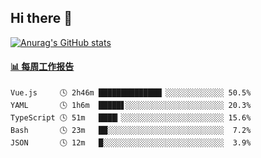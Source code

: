 ## Hi there 👋

[![Anurag's GitHub stats](https://github-readme-stats-orilights.vercel.app/api?username=orilights)](https://github.com/anuraghazra/github-readme-stats)

<!--
**OriLight152/OriLight152** is a ✨ _special_ ✨ repository because its `README.md` (this file) appears on your GitHub profile.

Here are some ideas to get you started:

- 🔭 I’m currently working on ...
- 🌱 I’m currently learning ...
- 👯 I’m looking to collaborate on ...
- 🤔 I’m looking for help with ...
- 💬 Ask me about ...
- 📫 How to reach me: ...
- 😄 Pronouns: ...
- ⚡ Fun fact: ...
-->

<!-- waka-box start -->
#### <a href="https://gist.github.com/92c8d5b388768c10efcba86e82b7c4fb" target="_blank">📊 每周工作报告</a>
```text
Vue.js     🕓 2h46m ██████████████▏░░░░░░░░░░░░░ 50.5%
YAML       🕓 1h6m  █████▋░░░░░░░░░░░░░░░░░░░░░░ 20.3%
TypeScript 🕓 51m   ████▎░░░░░░░░░░░░░░░░░░░░░░░ 15.6%
Bash       🕓 23m   ██░░░░░░░░░░░░░░░░░░░░░░░░░░  7.2%
JSON       🕓 12m   █░░░░░░░░░░░░░░░░░░░░░░░░░░░  3.9%
```
<!-- Powered by https://github.com/journey-ad/waka-box-go . -->
<!-- waka-box end -->
